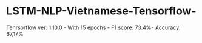 # LSTM-NLP-Vietnamese-Tensorflow-
Tenrsorflow ver: 1.10.0 -
With 15 epochs -
F1 score: 73.4%-
Accuracy: 67,17%
